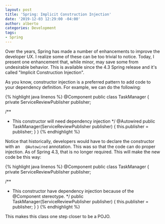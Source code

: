 ```yaml
---
layout: post
title: 'Spring: Implicit Construction Injection'
date: '2019-12-03 12:29:00 -04:00'
author: alberto
categories: Development
tags:
- Spring
---
```

Over the years, Spring has made a number of enhancements to improve the developer UX. I realize some of these can be too trivial to notice. Today, I present one enhancement that, while minor, may save some from undesirable behavior. This is available since the 4.3 Spring release and it's called "Implicit Construction Injection".

As you know, constructor injection is a preferred pattern to add code to your dependency definition. For example, we can do the following:

{% highlight java linenos %}
@Component
public class TaskManager {
  private ServiceReviewPublisher publisher;

 /**
  * This constructor will need dependency injection
  */
  @Autowired
  public TaskManager(ServiceReviewPublisher publisher) {
    this.publisher = publisher;
  }
}
{% endhighlight %}

Notice that historically, developers would have to declare the constructor with an ```  @Autowired``` annotation. This was so that the code can do proper injection. As of Spring 4.3, that is no longer required. This will make the new code be this way:

{% highlight java linenos %}
@Component
public class TaskManager {
  private ServiceReviewPublisher publisher;

 /**
  * This constructor have dependency injection because of the @Component stereotype.
  */
  public TaskManager(ServiceReviewPublisher publisher) {
    this.publisher = publisher;
  }
}
{% endhighlight %}

This makes this class one step closer to be a POJO.